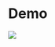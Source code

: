 # Demo
![](https://github.com/hadil-kortas/yellow_page/blob/master/yellow-page/frontend/public/giphy.gif)
